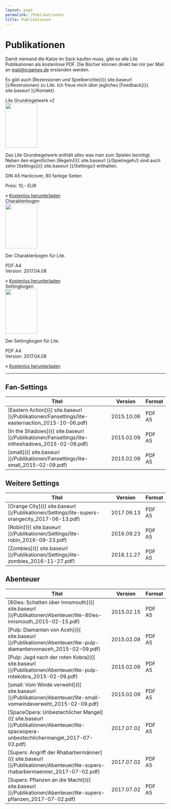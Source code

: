 ```yaml
---
layout: page
permalink: /Publikationen/
title: Publikationen
---
```


# Publikationen

Damit niemand die Katze im Sack kaufen muss, gibt es alle Lite Publikationen als kostenlose PDF. Die Bücher können direkt bei mir per Mail an [mail@jcgames.de](mailto:mail@jcgames.de) erstanden werden.

Es gibt auch [Rezensionen und Spielberichte]({{ site.baseurl }}/Rezensionen) zu Lite. Ich freue mich über jegliches [Feedback]({{ site.baseurl }}/Kontakt).

<div class="row row-cols-1 row-cols-sm-2 g-4">
    <div class="col">
        <div class="card bg-blue text-light h-100">
            <div class="card-header">Lite Grundregelwerk v2</div>
            <div class="card-body">
                <div class="row">
                    <div class="col col-thumbnail">
                        <img class="border border-white float-start" src="{{ site.baseurl }}/assets/images/thumbnails/grundregelwerkv2.png" width="100" height="140">
                    </div>
                    <div class="col">
                        <p>Das Lite Grundregelwerk enthält alles was man zum Spielen benötigt. Neben den eigentlichen [Regeln]({{ site.baseurl }}/Spielregeln/) sind auch zehn [Settings]({{ site.baseurl }}/Settings/) enthalten.</p>
                        <p>DIN A5 Hardcover, 80 farbige Seiten</p>
                        <p>Preis: 10,- EUR</p>
                    </div>
                </div>
            </div>
            <div class="card-footer">
                &raquo; <a class="text-light" href="{{ site.baseurl }}/Publikationen/Grundregelwerk/lite-grw2_2017-06-15.pdf">Kostenlos herunterladen</a>
            </div>
        </div>
    </div>
    <div class="col">
        <div class="card bg-blue text-light h-100">
            <div class="card-header">Charakterbogen</div>
            <div class="card-body">
                <div class="row">
                    <div class="col col-thumbnail">
                        <img class="border border-white float-start" src="{{ site.baseurl }}/assets/images/thumbnails/charakterbogen.png" width="100" height="140">
                    </div>
                    <div class="col">
                        <p>Der Charakterbogen für Lite.</p>
                        <p>PDF A4<br/>Version: 2017.04.08</p>
                    </div>
                </div>
            </div>
            <div class="card-footer">
                &raquo; <a class="text-light" href="{{ site.baseurl }}/Publikationen/Grundregelwerk/lite-charakterbogen-a4sw_2017-04-08.pdf">Kostenlos herunterladen</a>
            </div>
        </div>
    </div>
    <div class="col">
        <div class="card bg-blue text-light h-100">
            <div class="card-header">Settingbogen</div>
            <div class="card-body">
                <div class="row">
                    <div class="col col-thumbnail">
                        <img class="border border-white float-start" src="{{ site.baseurl }}/assets/images/thumbnails/settingbogen.png" width="100" height="140">
                    </div>
                    <div class="col">
                        <p>Der Settingbogen für Lite.</p>
                        <p>PDF A4<br/>Version: 2017.04.08</p>
                    </div>
                </div>
            </div>
            <div class="card-footer">
                &raquo; <a class="text-light" href="{{ site.baseurl }}/Publikationen/Grundregelwerk/lite-settingbogen-a4sw_2017-04-08.pdf">Kostenlos herunterladen</a>
            </div>
        </div>
    </div>
</div>

***

## Fan-Settings

| Titel | Version | Format |
| - | - | - |
| [Eastern Action]({{ site.baseurl }}/Publikationen/Fansettings/lite-easternaction_2015-10-06.pdf) | 2015.10.06 | PDF A5 |
| [In the Shadows]({{ site.baseurl }}/Publikationen/Fansettings/lite-intheshadows_2015-02-09.pdf) | 2015.02.09 | PDF A5 |
| [small]({{ site.baseurl }}/Publikationen/Fansettings/lite-small_2015-02-09.pdf) | 2015.02.09 | PDF A5 |

## Weitere Settings

| Titel | Version | Format |
| - | - | - |
| [Orange City]({{ site.baseurl }}/Publikationen/Settings/lite-supers-orangecity_2017-06-13.pdf) | 2017.06.13 | PDF A5 |
| [Robin]({{ site.baseurl }}/Publikationen/Settings/lite-robin_2016-09-23.pdf) | 2016.09.23 | PDF A5 |
| [Zombies]({{ site.baseurl }}/Publikationen/Settings/lite-zombies_2016-11-27.pdf) | 2016.11.27 | PDF A5 |

## Abenteuer

| Titel | Version | Format |
| - | - | - |
| [80ies: Schatten über Innsmouth]({{ site.baseurl }}/Publikationen/Abenteuer/lite-80ies-innsmouth_2015-02-15.pdf) | 2015.02.15 | PDF A5 |
| [Pulp: Diamanten von Aceh]({{ site.baseurl }}/Publikationen/Abenteuer/lite-pulp-diamantenvonaceh_2015-02-09.pdf) | 2015.02.09 | PDF A5 |
| [Pulp: Jagd nach der roten Kobra]({{ site.baseurl }}/Publikationen/Abenteuer/lite-pulp-rotekobra_2015-02-09.pdf) | 2015.02.09 | PDF A5 |
| [small: Vom Winde verweht]({{ site.baseurl }}/Publikationen/Abenteuer/lite-small-vomwindeverweht_2015-02-09.pdf) | 2015.02.09 | PDF A5 |
| [SpaceOpera: Unbestechlicher Mangel]({{ site.baseurl }}/Publikationen/Abenteuer/lite-spaceopera-unbestechlichermangel_2017-07-02.pdf) | 2017.07.02 | PDF A5 |
| [Supers: Angriff der Rhabarbermänner]({{ site.baseurl }}/Publikationen/Abenteuer/lite-supers-rhabarbermaenner_2017-07-02.pdf) | 2017.07.02 | PDF A5 |
| [Supers: Pflanzen an die Macht]({{ site.baseurl }}/Publikationen/Abenteuer/lite-supers-pflanzen_2017-07-02.pdf) | 2017.07.02 | PDF A5 |
